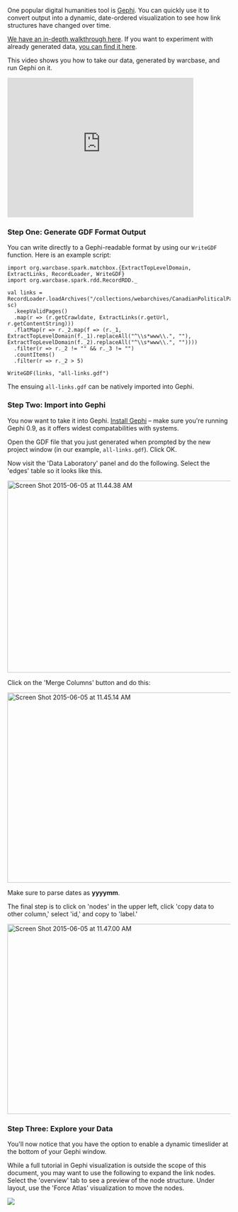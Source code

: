 One popular digital humanities tool is [Gephi](http://gephi.github.io/). You can quickly use it to convert output into a dynamic, date-ordered visualization to see how link structures have changed over time.

[We have an in-depth walkthrough here](http://ianmilligan.ca/2015/12/11/from-dataverse-to-gephi-network-analysis-on-our-data/). If you want to experiment with already generated data, [you can find it here](http://dataverse.scholarsportal.info/dvn/faces/study/StudyPage.xhtml?globalId=hdl:10864/11301).

This video shows you how to take our data, generated by warcbase, and run Gephi on it.

<iframe width="420" height="315" src="https://www.youtube.com/embed/EU2O1W-yoX0" frameborder="0" allowfullscreen></iframe>

<h3>Step One: Generate GDF Format Output</h3>

You can write directly to a Gephi-readable format by using our `WriteGDF` function. Here is an example script:

```
import org.warcbase.spark.matchbox.{ExtractTopLevelDomain, ExtractLinks, RecordLoader, WriteGDF}
import org.warcbase.spark.rdd.RecordRDD._

val links = RecordLoader.loadArchives("/collections/webarchives/CanadianPoliticalParties/arc/", sc)
  .keepValidPages()
  .map(r => (r.getCrawldate, ExtractLinks(r.getUrl, r.getContentString)))
  .flatMap(r => r._2.map(f => (r._1, ExtractTopLevelDomain(f._1).replaceAll("^\\s*www\\.", ""), ExtractTopLevelDomain(f._2).replaceAll("^\\s*www\\.", ""))))
  .filter(r => r._2 != "" && r._3 != "")
  .countItems()
  .filter(r => r._2 > 5)

WriteGDF(links, "all-links.gdf")
```

The ensuing `all-links.gdf` can be natively imported into Gephi.

<h3>Step Two: Import into Gephi</h3>

You now want to take it into Gephi. [Install Gephi](http://gephi.github.io/) – make sure you're running Gephi 0.9, as it offers widest compatabilities with systems.

Open the GDF file that you just generated when prompted by the new project window (in our example, `all-links.gdf`). Click OK.

Now visit the 'Data Laboratory' panel and do the following. Select the 'edges' table so it looks like this.

<a href="https://ianmilli.files.wordpress.com/2015/06/screen-shot-2015-06-05-at-11-44-38-am.png"><img src="https://ianmilli.files.wordpress.com/2015/06/screen-shot-2015-06-05-at-11-44-38-am.png?w=660" alt="Screen Shot 2015-06-05 at 11.44.38 AM" width="660" height="433" class="aligncenter size-large wp-image-2663" /></a>

Click on the 'Merge Columns' button and do this:

<a href="https://ianmilli.files.wordpress.com/2015/06/screen-shot-2015-06-05-at-11-45-14-am.png"><img src="https://ianmilli.files.wordpress.com/2015/06/screen-shot-2015-06-05-at-11-45-14-am.png?w=660" alt="Screen Shot 2015-06-05 at 11.45.14 AM" width="660" height="429" class="aligncenter size-large wp-image-2664" /></a>

Make sure to parse dates as <strong>yyyymm</strong>.

The final step is to click on 'nodes' in the upper left, click 'copy data to other column,' select 'id,' and copy to 'label.'

<a href="https://ianmilli.files.wordpress.com/2015/06/screen-shot-2015-06-05-at-11-47-00-am.png"><img src="https://ianmilli.files.wordpress.com/2015/06/screen-shot-2015-06-05-at-11-47-00-am.png?w=660" alt="Screen Shot 2015-06-05 at 11.47.00 AM" width="660" height="429" class="aligncenter size-large wp-image-2665" /></a>

<h3>Step Three: Explore your Data</h3>

You'll now notice that you have the option to enable a dynamic timeslider at the bottom of your Gephi window. 

While a full tutorial in Gephi visualization is outside the scope of this document, you may want to use the following to expand the link nodes. Select the 'overview' tab to see a preview of the node structure. Under layout, use the 'Force Atlas' visualization to move the nodes. 

![](https://ianmilli.files.wordpress.com/2015/06/screen-shot-2015-06-05-at-11-51-29-am.png)
